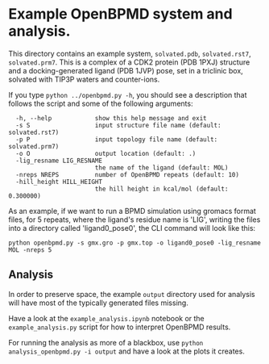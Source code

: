# Example OpenBPMD system and analysis.

This directory contains an example system, ```solvated.pdb```, ```solvated.rst7```, ```solvated.prm7```. This is a complex of a CDK2 protein (PDB 1PXJ) structure and a docking-generated ligand (PDB 1JVP) pose, set in a triclinic box, solvated with TIP3P waters and counter-ions.

If you type ```python ../openbpmd.py -h```, you should see a description that follows the script and some of the following arguments:

```
  -h, --help            show this help message and exit
  -s S                  input structure file name (default: solvated.rst7)
  -p P                  input topology file name (default: solvated.prm7)
  -o O                  output location (default: .)
  -lig_resname LIG_RESNAME
                        the name of the ligand (default: MOL)
  -nreps NREPS          number of OpenBPMD repeats (default: 10)
  -hill_height HILL_HEIGHT
                        the hill height in kcal/mol (default: 0.300000)
```

As an example, if we want to run a BPMD simulation using gromacs format files, for 5 repeats, where the ligand's residue name is 'LIG', writing the files into a directory called 'ligand0_pose0', the CLI command will look like this:

```python openbpmd.py -s gmx.gro -p gmx.top -o ligand0_pose0 -lig_resname MOL -nreps 5```

## Analysis

In order to preserve space, the example ```output``` directory used for analysis will have most of the typically generated files missing. 

Have a look at the ```example_analysis.ipynb``` notebook or the ```example_analysis.py``` script for how to interpret OpenBPMD results.

For running the analysis as more of a blackbox, use ```python analysis_openbpmd.py -i output``` and have a look at the plots it creates.
